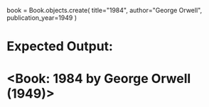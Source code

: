 book = Book.objects.create(
    title="1984",
    author="George Orwell",
    publication_year=1949
)
# Expected Output:
# <Book: 1984 by George Orwell (1949)>
